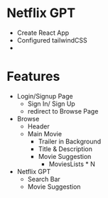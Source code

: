 # Netflix GPT

 - Create React App
 - Configured tailwindCSS
 - 


 # Features
 - Login/Signup Page
   - Sign In/ Sign Up
   - redirect to Browse Page
 - Browse
   - Header
   - Main Movie
       - Trailer in Background
       - Title & Description
       - Movie Suggestion
          - MoviesLists * N
  - Netflix GPT
    - Search Bar
    - Movie Suggestion
